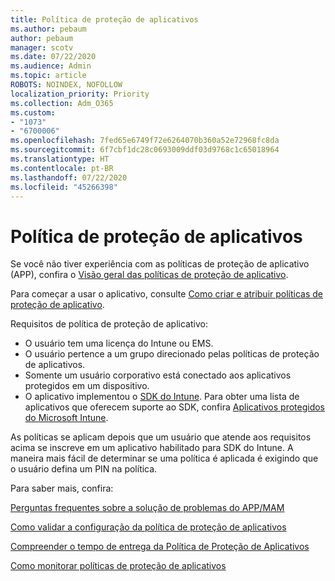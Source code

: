 ```yaml
---
title: Política de proteção de aplicativos
ms.author: pebaum
author: pebaum
manager: scotv
ms.date: 07/22/2020
ms.audience: Admin
ms.topic: article
ROBOTS: NOINDEX, NOFOLLOW
localization_priority: Priority
ms.collection: Adm_O365
ms.custom:
- "1073"
- "6700006"
ms.openlocfilehash: 7fed65e6749f72e6264070b360a52e72968fc8da
ms.sourcegitcommit: 6f7cbf1dc28c0693009ddf03d9768c1c65018964
ms.translationtype: HT
ms.contentlocale: pt-BR
ms.lasthandoff: 07/22/2020
ms.locfileid: "45266398"
---
```

# <a name="application-protection-policy"></a>Política de proteção de aplicativos

Se você não tiver experiência com as políticas de proteção de aplicativo (APP), confira o [Visão geral das políticas de proteção de aplicativo](https://docs.microsoft.com/intune/apps/app-protection-policy).

Para começar a usar o aplicativo, consulte [Como criar e atribuir políticas de proteção de aplicativo](https://docs.microsoft.com/intune/app-protection-policies).

Requisitos de política de proteção de aplicativo:

- O usuário tem uma licença do Intune ou EMS.
- O usuário pertence a um grupo direcionado pelas políticas de proteção de aplicativos.
- Somente um usuário corporativo está conectado aos aplicativos protegidos em um dispositivo.
- O aplicativo implementou o [SDK do Intune](https://docs.microsoft.com/intune/app-sdk-get-started). Para obter uma lista de aplicativos que oferecem suporte ao SDK, confira [Aplicativos protegidos do Microsoft Intune](https://docs.microsoft.com/intune/apps-supported-intune-apps).

As políticas se aplicam depois que um usuário que atende aos requisitos acima se inscreve em um aplicativo habilitado para SDK do Intune. A maneira mais fácil de determinar se uma política é aplicada é exigindo que o usuário defina um PIN na política. 

Para saber mais, confira:

[Perguntas frequentes sobre a solução de problemas do APP/MAM](https://docs.microsoft.com/intune/apps/troubleshoot-mam)  

[Como validar a configuração da política de proteção de aplicativos](https://docs.microsoft.com/intune/app-protection-policies-validate)

[Compreender o tempo de entrega da Política de Proteção de Aplicativos](https://docs.microsoft.com/intune/app-protection-policy-delivery)  

[Como monitorar políticas de proteção de aplicativos](https://docs.microsoft.com/intune/app-protection-policies-monitor)